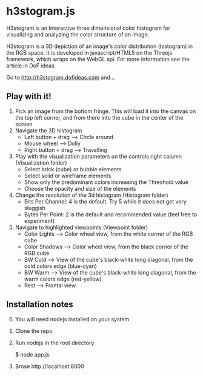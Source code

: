 h3stogram.js
============
H3stogram is an Interactive three dimensional color histogram for visualizing and analyzing the color structure of an image.

H3stogram is a 3D depiction of an image's color distribution (histogram) in the RGB space. It is developed in javascript/HTML5 on the Threejs framework, which wraps on the WebGL api. For more information see the article in DoF ideas.

Go to http://h3stogram.dofideas.com and...

Play with it!
------------

1. Pick an image from the bottom fringe. This will load it into the canvas on the top left corner, and from there into the cube in the center of the screen
2. Navigate the 3D histogram
    * Left button + drag --> Circle around
    * Mouse wheel --> Dolly
    * Right button + drag --> Travelling
3. Play with the visualization parameters on the controls right column (Visualization folder)
    * Select brick (cube) or bubble elements
    * Select solid or wireframe elements
    * Show only the predominant colors increasing the Threshold value
    * Choose the opacity and size of the elements
4. Change the resolution of the 3d histogram (Histogram folder)
    * Bits Per Channel: 4 is the default. Try 5 while it does not get very sluggish
    * Bytes Per Point: 2 is the default and recommended value (feel free to experiment)
5. Navigate to highlighted viewpoints (Viewpoint folder)
    * Color Lights --> Color wheel view, from the white corner of the RGB cube
    * Color Shadows --> Color wheel view, from the black corner of the RGB cube
    * BW Cold --> View of the cube's black-white long diagonal, from the cold colors edge (blue-cyan)
    * BW Warm --> View of the cube's black-white long diagonal, from the warm colors edge (red-yellow)
    * Rest --> Frontal view

Installation notes
------------------
0. You will need nodejs installed on your system
1. Clone the repo
2. Run nodejs in the root directory 

    $ node app.js

3. Brose http://localhost:8000
